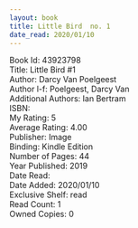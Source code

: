 ```yaml
---
layout: book
title: Little Bird  no. 1
date_read: 2020/01/10
---
```


Book Id: 43923798<br />
Title: Little Bird #1<br />
Author: Darcy Van Poelgeest<br />
Author l-f: Poelgeest, Darcy Van<br />
Additional Authors: Ian Bertram<br />
ISBN: <br />
My Rating: 5<br />
Average Rating: 4.00<br />
Publisher: Image<br />
Binding: Kindle Edition<br />
Number of Pages: 44<br />
Year Published: 2019<br />
Date Read: <br />
Date Added: 2020/01/10<br />
Exclusive Shelf: read<br />
Read Count: 1<br />
Owned Copies: 0<br />


